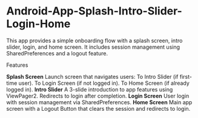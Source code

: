 # Android-App-Splash-Intro-Slider-Login-Home
This app provides a simple onboarding flow with a splash screen, intro slider, login, and home screen. It includes session management using SharedPreferences and a logout feature.


Features

**Splash Screen**
Launch screen that navigates users:
To Intro Slider (if first-time user).
To Login Screen (if not logged in).
To Home Screen (if already logged in).
**Intro Slider**
A 3-slide introduction to app features using ViewPager2.
Redirects to login after completion.
**Login Screen**
User login with session management via SharedPreferences.
**Home Screen**
Main app screen with a Logout Button that clears the session and redirects to login.
